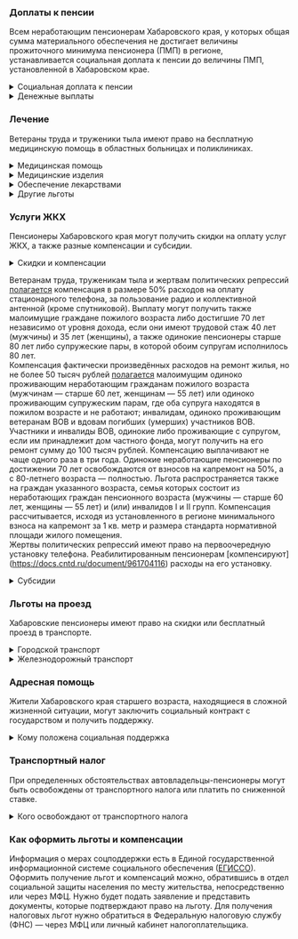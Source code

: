 ﻿### Доплаты к пенсии
Всем неработающим пенсионерам Хабаровского края, у которых общая сумма материального обеспечения не достигает величины прожиточного минимума пенсионера (ПМП) в регионе, устанавливается социальная доплата к пенсии до величины ПМП, установленной в Хабаровском крае.
<details>
<summary>Социальная доплата к пенсии</summary>
Социальная доплата к пенсии до величины регионального прожиточного минимума пенсионера назначается автоматически, по данным выплатного дела о размере пенсии.
</details>
<details>

<summary>Денежные выплаты</summary>
Если пенсионер относится к льготной категории, ему полагается ежемесячная денежная выплата (ЕДВ), которая регулярно индексируется.
В Хабаровском крае к таким категориям относятся ветераны труда, труженики тыла и жертвы политических репрессий. Денежные выплаты также назначаются гражданам пожилого возраста старше 60 лет (мужчины) и 55 лет (женщины), если они не относятся к льготным категориям.
</details>

### Лечение
Ветераны труда и труженики тыла имеют право на бесплатную медицинскую помощь в областных больницах и поликлиниках. 
<details>

<summary>Медицинская помощь </summary>
Ветераны труда и труженики тыла, а также граждане пожилого возраста [сохраняют право](https://docs.cntd.ru/document/995111997) на обслуживание в поликлиниках и других медицинских учреждениях, к которым они были прикреплены в период работы до выхода на пенсию. Оказание медицинской помощи вне очереди полагается реабилитированным и пострадавшим от репрессий пенсионерам.
</details>
<details>

<summary>Медицинские изделия</summary>
Всем гражданам пожилого возраста, а также ветеранам труда, труженикам тыла и пострадавшим от политических репрессий пенсионерам [полагается](https://docs.cntd.ru/document/995111997) бесплатное изготовление и ремонт зубных протезов. Льгота не распространяется на расходы по оплате стоимости драгоценных металлов и металлокерамики. 
Труженики тыла и жертвы политических репрессий бесплатно обеспечиваются другими протезами и протезно-ортопедическими изделиями.</details>
<details>
<summary>Обеспечение лекарствами</summary>
Реабилитированных пенсионеров бесплатно [обеспечивают](https://docs.cntd.ru/document/995112000) лекарственными препаратами по рецептам врачей, а для тружеников тыла и пострадавших от политических репрессий стоимость лекарств снижается на 50%.
</details>
<details>
<summary>Другие льготы</summary>
Неработающие граждане пожилого возраста [обеспечиваются](https://docs.cntd.ru/document/995132127) санаторно-курортными путёвками по медицинским показаниям в порядке очерёдности, не чаще одного раза в два года. Если по заключению врача санаторно-курортное лечение по состоянию здоровья необходимо в определённые сроки, путёвку выдают вне очереди, независимо от даты получения последней путёвки. В первоочередном порядке [обеспечивают] (https://docs.cntd.ru/document/995112000) путёвками жертв политических репрессий.
</details>


### Услуги ЖКХ
Пенсионеры Хабаровского края могут получить скидки на оплату услуг ЖКХ, а также разные компенсации и субсидии. 

<details>
<summary>Скидки и компенсации</summary>
Ветеранам труда, реабилитированным и пострадавшим от репрессий пенсионерам, а также труженикам тыла выплачивается компенсация в размере 50% расходов на оплату жилого помещения, коммунальных услуг и взносов на капремонт. 
На [льготу](https://docs.cntd.ru/document/995111997) могут рассчитывать также малоимущие граждане пожилого возраста либо достигшие 70 лет независимо от уровня дохода, если они имеют трудовой стаж 40 лет (мужчины) и 35 лет (женщины), а также одинокие пенсионеры старше 80 лет или супружеская пара, в которой обоим супругам исполнилось 80 лет.  
Льготу получают также члены семьи, совместно проживающие с реабилитированным пенсионером. Компенсацию предоставляют, исходя из объёмов потребляемых услуг, но не более нормативов потребления.</details>

Ветеранам труда, труженикам тыла и жертвам политических репрессий [полагается](https://docs.cntd.ru/document/995111997) компенсация в размере 50% расходов на оплату стационарного телефона, за пользование радио и коллективной антенной (кроме спутниковой). Выплату могут получить также малоимущие граждане пожилого возраста либо достигшие 70 лет независимо от уровня дохода, если они имеют трудовой стаж 40 лет (мужчины) и 35 лет (женщины), а также одинокие пенсионеры старше 80 лет либо супружеские пары, в которой обоим супругам исполнилось 80 лет.  
Компенсация фактически произведённых расходов на ремонт жилья, но не более 50 тысяч рублей [полагается](https://docs.cntd.ru/document/995132127) малоимущим одиноко проживающим неработающим гражданам пожилого возраста (мужчинам — старше 60 лет, женщинам — 55 лет) или одиноко проживающим супружеским парам, где оба супруга находятся в пожилом возрасте и не работают; инвалидам, одиноко проживающим ветеранам ВОВ и вдовам погибших (умерших) участников ВОВ. Участники и инвалиды ВОВ, одинокие либо проживающие с супругом, если им принадлежит дом частного фонда, могут получить на его ремонт сумму до 100 тысяч рублей. Компенсацию выплачивают не чаще одного раза в три года.
Одинокие неработающие пенсионеры по достижении 70 лет освобождаются от взносов на капремонт на 50%, а с 80-летнего возраста — полностью. Льгота распространяется также на граждан указанного возраста, семья которых состоит из неработающих граждан пенсионного возраста (мужчины — старше 60 лет, женщины — 55 лет) и (или) инвалидов I и II групп. Компенсация рассчитывается, исходя из установленного в регионе минимального взноса на капремонт за 1 кв. метр и размера стандарта нормативной площади жилого помещения.  
Жертвы политических репрессий имеют право на первоочередную установку телефона. Реабилитированным пенсионерам [компенсируют] (https://docs.cntd.ru/document/961704116) расходы на его установку.
</details>

<details>
<summary>Субсидии</summary>
Пенсионеры могут оформить субсидию на оплату услуг ЖКХ при тратах на «коммуналку» более 22% совокупного дохода семьи. Этот порог снижается для малообеспеченных граждан: при доходах ниже прожиточного минимума доля расходов уменьшается на поправочный коэффициент, равный среднедушевому доходу семьи к прожиточному минимуму. 
</details>

### Льготы на проезд
Хабаровские пенсионеры имеют право на скидки или бесплатный проезд в транспорте. 
<details>
<summary>Городской транспорт</summary>

Мужчинам старше 60 лет, женщинам — 55 лет, ветеранам труда, труженикам тыла и жертвам политических репрессий, получающим ЕДВ, эта выплата может быть [заменена](https://docs.cntd.ru/document/995111997) на проезд на транспорте общего пользования (кроме такси) городского и пригородного сообщения по социальной транспортной карте или платёжной карте «Мир». Указанным категориям льготников, которые не пользуются бесплатным проездом по социальной транспортной карте, если у них или их супругов в собственности или пользовании есть садовые или огородные земельные участки, выплачивают [компенсацию] (https://docs.cntd.ru/document/465331670) расходов на оплату проезда к этим участкам. Выплата полагается за проезд на пригородном автомобильном и железнодорожном транспорте, а также водном транспорте внутригородского и пригородного сообщения. Компенсацию можно получить в том же году, когда совершались поездки, — начиная с 1 июня.
</details>
<details>
<summary>Железнодорожный транспорт</summary>
Реабилитированным пенсионерам один раз в год [компенсируется](https://docs.cntd.ru/document/995112000) стоимость поездки по территории России туда и обратно железнодорожным транспортом. При путешествии водным, воздушным или автомобильным транспортом вернут 50% затрат.
</details>

### Адресная помощь
Жители Хабаровского края старшего возраста, находящиеся в сложной жизненной ситуации, могут заключить социальный контракт с государством и получить поддержку.

<details>
<summary>Кому положена социальная поддержка</summary>

Пенсионерам, которые по не зависящим от них причинам оказались в трудной жизненной ситуации, оказывают адресную помощь. Она может быть в виде денежных выплат, ежемесячных или единовременных, либо в натуральной форме — обеспечения продуктами питания, одеждой и обувью, медикаментами и прочее. С нуждающимися пенсионерами может быть заключён социальный контракт.

</details>

### Транспортный налог
При определенных обстоятельствах автовладельцы-пенсионеры могут быть освобождены от транспортного налога или платить по сниженной ставке. 
<details>
<summary>Кого освобождают от транспортного налога</summary>
Мужчины, имеющие трудовой стаж не менее 40 лет, а женщины — не менее 35 лет (при проживании в районах Крайнего Севера и приравненных местностях — 35 и 30 лет стажа соответственно), ветераны труда и боевых действий, инвалиды III группы (при условии, что они признаны малоимущими), а также пострадавшие от радиации [освобождаются](https://www.nalog.gov.ru/rn77/service/tax/d1096265/) от уплаты транспортного налога за один легковой автомобиль или мотоцикл (мотороллер) с мощностью двигателя до 100 л. с. Инвалиды I и II групп получают льготу на один легковой автомобиль до 150 л. с. Ветераны ВОВ могут не уплачивать налог за один легковой автомобиль до 150 л. с. или мотоцикл (мотороллер), а также катер или моторную лодку до 60 л. с., если они зарегистрированы до 1 июля 2003 года.
</details>

### Как оформить льготы и компенсации 
Информация о мерах соцподдержки есть в Единой государственной информационной системе социального обеспечения ([ЕГИССО]( http://egisso.ru/site/client/#/)). Оформить получение льгот и компенсаций можно, обратившись в отдел социальной защиты населения по месту жительства, непосредственно или через МФЦ. Нужно будет подать заявление и представить документы, которые подтверждают право на льготу. Для получения налоговых льгот нужно обратиться в Федеральную налоговую службу (ФНС) — через МФЦ или личный кабинет налогоплательщика.





























